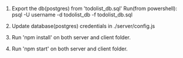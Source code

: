 1. Export the db(postgres) from 'todolist_db.sql'
    Run(from powershell):
    psql -U username -d  todolist_db -f todolist_db.sql

2. Update database(postgres) credentials in ./server/config.js

3. Run 'npm install' on both server and client folder.

4. Run 'npm start' on both server and client folder.